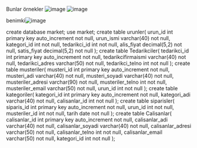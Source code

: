 Bunlar örnekler
![image](https://github.com/06berkan06/Market-Otamasyonu/assets/113473925/8bdd9d5f-ad5e-455e-bebd-3fd155266451)
![image](https://github.com/06berkan06/Market-Otamasyonu/assets/113473925/1277513e-9585-4879-8ede-c3c445b2439e)

benimki![image](https://github.com/06berkan06/Market-Otamasyonu/assets/113473925/ef243bdc-82ab-4105-8fb4-b0dcd3d8e978)




create database market;
use market;
create table urunler(
urun_id int primary key auto_increment not null,
urun_ismi varchar(40) not null,
kategori_id int not null,
tedarikci_id int not null,
alis_fiyat decimal(5,2) not null,
satis_fiyat decimal(5,2) not null
);
create table Tedarikciler(
tedarikci_id int primary key auto_increment not null,
tedarikcifirmaismi varchar(40) not null,
tedarikci_adres varchar(50) not null,
tedarikci_telno int not null
);
create table musteriler(
musteri_id int primary key auto_increment not null,
musteri_adi varchar(40) not null,
musteri_soyadi varchar(40) not null,
musteriler_adresi varchar(90) not null,
musteriler_telno int not null,
musteriler_email varchar(50) not null,
urun_id int not null
);
create table kategoriler(
kategori_id int primary key auto_increment not null,
kategori_adi varchar(40) not null,
calisanlar_id int not null
);
create table siparisler(
siparis_id int primary key auto_increment not null,
urun_id int not null,
musteriler_id int not null,
tarih date not null
);
create table Calisanlar(
calisanlar_id int primary key auto_increment not null,
calisanlar_adi varchar(40) not null,
calisanlar_soyadi varchar(40) not null,
calisanlar_adresi varchar(50) not null,
calisanlar_telno int not null,
calisanlar_email varchar(50) not null,
kategori_id int not null
);



